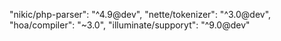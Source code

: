"nikic/php-parser": "^4.9@dev",
"nette/tokenizer": "^3.0@dev",
"hoa/compiler": "~3.0",
"illuminate/supporyt": "^9.0@dev"